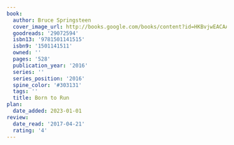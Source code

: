 ```yaml
---
book:
  author: Bruce Springsteen
  cover_image_url: http://books.google.com/books/content?id=HKBvjwEACAAJ&printsec=frontcover&img=1&zoom=1&source=gbs_api
  goodreads: '29072594'
  isbn13: '9781501141515'
  isbn9: '1501141511'
  owned: ''
  pages: '528'
  publication_year: '2016'
  series: ''
  series_position: '2016'
  spine_color: '#303131'
  tags: ''
  title: Born to Run
plan:
  date_added: 2023-01-01
review:
  date_read: '2017-04-21'
  rating: '4'
---
```

